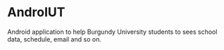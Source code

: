 AndroIUT
========

Android application to help Burgundy University students to sees school data, schedule, email and so on.
